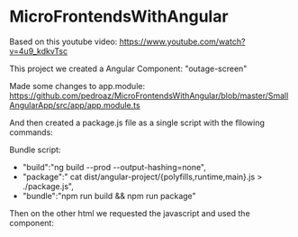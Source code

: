 # MicroFrontendsWithAngular

Based on this youtube video:
https://www.youtube.com/watch?v=4u9_kdkvTsc

This project we created a Angular Component: "outage-screen"

Made some changes to app.module: 
https://github.com/pedroaz/MicroFrontendsWithAngular/blob/master/SmallAngularApp/src/app/app.module.ts

And then created a package.js file as a single script with the fllowing commands:

Bundle script:
* "build":"ng build --prod --output-hashing=none",
* "package":" cat dist/angular-project/{polyfills,runtime,main}.js > ./package.js",
* "bundle":"npm run build && npm run package"


Then on the other html we requested the javascript and used the component:

<outage-screen></outage-screen>
<script src="../SmallAngularApp/elements.js"></script>

